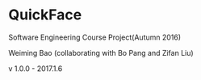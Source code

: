 # QuickFace 

Software Engineering Course Project(Autumn 2016)

Weiming Bao (collaborating with Bo Pang and Zifan Liu)

v 1.0.0 - 2017.1.6
